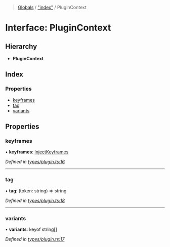 > [Globals](../README.md) / ["index"](../modules/_index_.md) / PluginContext

# Interface: PluginContext

## Hierarchy

* **PluginContext**

## Index

### Properties

* [keyframes](_index_.plugincontext.md#keyframes)
* [tag](_index_.plugincontext.md#tag)
* [variants](_index_.plugincontext.md#variants)

## Properties

### keyframes

•  **keyframes**: [InjectKeyframes](../modules/_index_.md#injectkeyframes)

*Defined in [types/plugin.ts:16](https://github.com/kenoxa/beamwind/blob/main/packages/beamwind/src/types/plugin.ts#L16)*

___

### tag

•  **tag**: (token: string) => string

*Defined in [types/plugin.ts:18](https://github.com/kenoxa/beamwind/blob/main/packages/beamwind/src/types/plugin.ts#L18)*

___

### variants

•  **variants**: keyof string[]

*Defined in [types/plugin.ts:17](https://github.com/kenoxa/beamwind/blob/main/packages/beamwind/src/types/plugin.ts#L17)*

